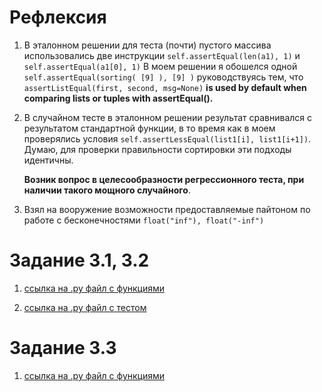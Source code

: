 # Рефлексия
1. В эталонном решении для теста (почти) пустого массива использовались две инструкции `self.assertEqual(len(a1), 1)` и `self.assertEqual(a1[0], 1)`
   В моем решении я обошелся одной `self.assertEqual(sorting( [9] ), [9] )` руководствуясь тем, что `assertListEqual(first, second, msg=None)` **is used by default when comparing lists    or tuples with assertEqual().**

2. В случайном тесте в эталонном решении результат сравнивался с результатом стандартной функции, в то время как в моем проверялись условия `self.assertLessEqual(list1[i], list1[i+1])`. Думаю, для проверки правильности сортировки эти подходы идентичны.

   **Возник вопрос в целесообразности регрессионного теста, при наличии такого мощного случайного**.

3. Взял на вооружение возможности предоставляемые пайтоном по работе с бесконечностями `float("inf"), float("-inf")`


# Задание 3.1, 3.2
1. [ссылка на .py файл c функциями](files_exec.py)

2. [ссылка на .py файл c тестом](test_files_exec.py) 

# Задание 3.3

1. [ссылка на .py файл c функциями](files_exec2.py)


